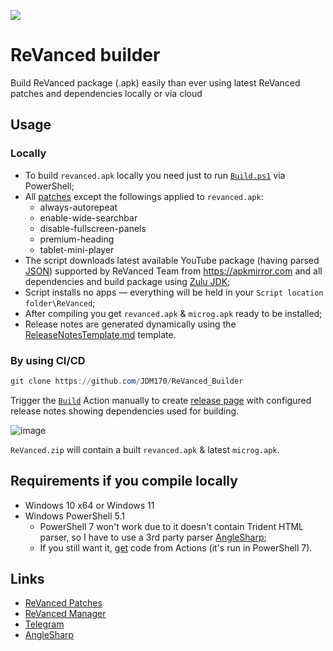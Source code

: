 <a href="https://github.com/JDM170/ReVanced_Builder/actions"><img src="https://img.shields.io/github/actions/workflow/status/JDM170/ReVanced_Builder/Build.yml?label=GitHub%20Actions&logo=GitHub"></a>

# ReVanced builder

Build ReVanced package (.apk) easily than ever using latest ReVanced patches and dependencies locally or via cloud

## Usage

### Locally

* To build `revanced.apk` locally you need just to run [`Build.ps1`](https://github.com/JDM170/ReVanced_Builder/blob/main/Build.ps1) via PowerShell;
* All [patches](https://github.com/revanced/revanced-patches) except the followings applied to `revanced.apk`:
  * always-autorepeat
  * enable-wide-searchbar
  * disable-fullscreen-panels
  * premium-heading
  * tablet-mini-player
* The script downloads latest available YouTube package (having parsed [JSON](https://github.com/revanced/revanced-patches/blob/main/patches.json)) supported by ReVanced Team from <https://apkmirror.com> and all dependencies and build package using [Zulu JDK](https://www.azul.com/downloads/?package=jdk);
* Script installs no apps — everything will be held in your `Script location folder\ReVanced`;
* After compiling you get `revanced.apk` & `microg.apk` ready to be installed;
* Release notes are generated dynamically using the [ReleaseNotesTemplate.md](https://github.com/JDM170/ReVanced_Builder/blob/main/ReleaseNotesTemplate.md) template.

### By using CI/CD

```powershell
git clone https://github.com/JDM170/ReVanced_Builder
```

Trigger the [`Build`](https://github.com/JDM170/ReVanced_Builder/actions/workflows/Build.yml) Action manually to create [release page](https://github.com/JDM170/ReVanced_Builder/releases/latest) with configured release notes showing dependencies used for building.

![image](https://user-images.githubusercontent.com/10544660/187949763-82fd7a07-8e4e-4527-b631-11920077141f.png)

`ReVanced.zip` will contain a built `revanced.apk` & latest `microg.apk`.

## Requirements if you compile locally

* Windows 10 x64 or Windows 11
* Windows PowerShell 5.1
  * PowerShell 7 won't work due to it doesn't contain Trident HTML parser, so I have to use a 3rd party parser [AngleSharp](https://github.com/AngleSharp/AngleSharp);
  * If you still want it, [get](https://github.com/JDM170/ReVanced_Builder/blob/main/.github/workflows/Build.yml) code from Actions (it's run in PowerShell 7).

## Links

* [ReVanced Patches](https://github.com/revanced/revanced-patches)
* [ReVanced Manager](https://github.com/revanced/revanced-manager)
* [Telegram](https://t.me/sophia_chat)
* [AngleSharp](https://github.com/AngleSharp/AngleSharp)
